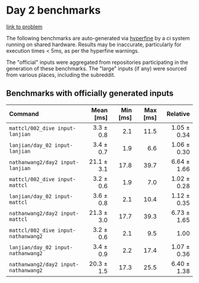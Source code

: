 # Day 2 benchmarks

[link to problem](http://adventofcode.com/2021/day/2)

The following benchmarks are auto-generated via [hyperfine](https://github.com/sharkdp/hyperfine) by a ci system running on shared hardware. Results may be inaccurate, particularly for execution times < 5ms, as per the hyperfine warnings.

The "official" inputs were aggregated from repositories participating in the generation of these benchmarks. The "large" inputs (if any) were sourced from various places, including the subreddit.

## Benchmarks with officially generated inputs
| Command | Mean [ms] | Min [ms] | Max [ms] | Relative |
|:---|---:|---:|---:|---:|
| `mattcl/002_dive input-lanjian` | 3.3 ± 0.8 | 2.1 | 11.5 | 1.05 ± 0.34 |
| `lanjian/day_02 input-lanjian` | 3.4 ± 0.7 | 1.9 | 6.6 | 1.06 ± 0.30 |
| `nathanwang2/day2 input-lanjian` | 21.1 ± 3.1 | 17.8 | 39.7 | 6.64 ± 1.66 |
| `mattcl/002_dive input-mattcl` | 3.2 ± 0.6 | 1.9 | 7.0 | 1.02 ± 0.28 |
| `lanjian/day_02 input-mattcl` | 3.6 ± 0.8 | 2.1 | 10.4 | 1.12 ± 0.35 |
| `nathanwang2/day2 input-mattcl` | 21.3 ± 3.0 | 17.7 | 39.3 | 6.73 ± 1.65 |
| `mattcl/002_dive input-nathanwang2` | 3.2 ± 0.6 | 2.1 | 9.5 | 1.00 |
| `lanjian/day_02 input-nathanwang2` | 3.4 ± 0.9 | 2.2 | 17.4 | 1.07 ± 0.36 |
| `nathanwang2/day2 input-nathanwang2` | 20.3 ± 1.5 | 17.3 | 25.5 | 6.40 ± 1.38 |
